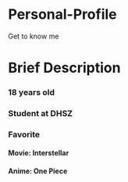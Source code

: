 # Personal-Profile
Get to know me

# Brief Description
### 18 years old
### Student at DHSZ
### Favorite 
#### Movie: Interstellar
#### Anime: One Piece

